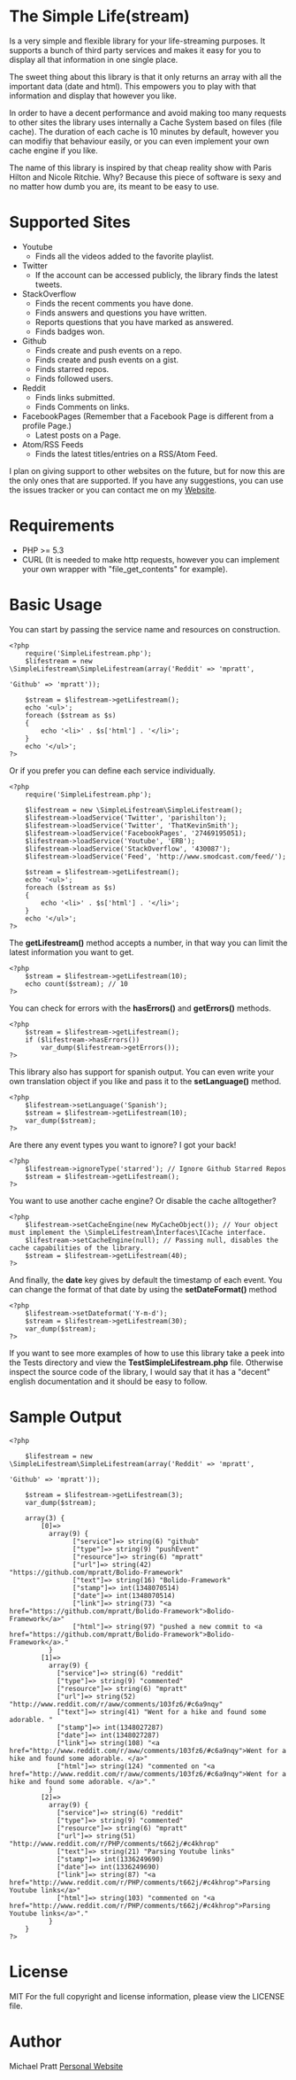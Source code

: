 The Simple Life(stream)
=======================
Is a very simple and flexible library for your life-streaming purposes. It supports a bunch of third party services
and makes it easy for you to display all that information in one single place.

The sweet thing about this library is that it only returns an array with all the important data (date and html).
This empowers you to play with that information and display that however you like.

In order to have a decent performance and avoid making too many requests to other sites the library uses internally a
Cache System based on files (file cache). The duration of each cache is 10 minutes by default, however you can modifiy
that behaviour easily, or you can even implement your own cache engine if you like.

The name of this library is inspired by that cheap reality show with Paris Hilton and Nicole Ritchie. Why? Because this
piece of software is sexy and no matter how dumb you are, its meant to be easy to use.

Supported Sites
===============
- Youtube
    - Finds all the videos added to the favorite playlist.
- Twitter
    - If the account can be accessed publicly, the library finds the latest tweets.
- StackOverflow
    - Finds the recent comments you have done.
    - Finds answers and questions you have written.
    - Reports questions that you have marked as answered.
    - Finds badges won.
- Github
    - Finds create and push events on a repo.
    - Finds create and push events on a gist.
    - Finds starred repos.
    - Finds followed users.
- Reddit
    - Finds links submitted.
    - Finds Comments on links.
- FacebookPages (Remember that a Facebook Page is different from a profile Page.)
    - Latest posts on a Page.
- Atom/RSS Feeds
    - Finds the latest titles/entries on a RSS/Atom Feed.

I plan on giving support to other websites on the future, but for now this are the only ones that are supported.
If you have any suggestions, you can use the issues tracker or you can contact me on my [Website](http://www.michael-pratt.com).

Requirements
============
- PHP >= 5.3
- CURL (It is needed to make http requests, however you can implement your own wrapper with "file_get_contents" for example).

Basic Usage
===========

You can start by passing the service name and resources on construction.

    <?php
        require('SimpleLifestream.php');
        $lifestream = new \SimpleLifestream\SimpleLifestream(array('Reddit' => 'mpratt',
                                                                   'Github' => 'mpratt'));

        $stream = $lifestream->getLifestream();
        echo '<ul>';
        foreach ($stream as $s)
        {
            echo '<li>' . $s['html'] . '</li>';
        }
        echo '</ul>';
    ?>

Or if you prefer you can define each service individually.

    <?php
        require('SimpleLifestream.php');

        $lifestream = new \SimpleLifestream\SimpleLifestream();
        $lifestream->loadService('Twitter', 'parishilton');
        $lifestream->loadService('Twitter', 'ThatKevinSmith');
        $lifestream->loadService('FacebookPages', '27469195051);
        $lifestream->loadService('Youtube', 'ERB');
        $lifestream->loadService('StackOverflow', '430087');
        $lifestream->loadService('Feed', 'http://www.smodcast.com/feed/');

        $stream = $lifestream->getLifestream();
        echo '<ul>';
        foreach ($stream as $s)
        {
            echo '<li>' . $s['html'] . '</li>';
        }
        echo '</ul>';
    ?>

The **getLifestream()** method accepts a number, in that way you can limit the latest information you want to get.

    <?php
        $stream = $lifestream->getLifestream(10);
        echo count($stream); // 10
    ?>

You can check for errors with the **hasErrors()** and **getErrors()** methods.

    <?php
        $stream = $lifestream->getLifestream();
        if ($lifestream->hasErrors())
            var_dump($lifestream->getErrors());
    ?>

This library also has support for spanish output. You can even write your own translation object if you like
and pass it to the **setLanguage()** method.

    <?php
        $lifestream->setLanguage('Spanish');
        $stream = $lifestream->getLifestream(10);
        var_dump($stream);
    ?>

Are there any event types you want to ignore? I got your back!

    <?php
        $lifestream->ignoreType('starred'); // Ignore Github Starred Repos
        $stream = $lifestream->getLifestream();
    ?>

You want to use another cache engine? Or disable the cache alltogether?

    <?php
        $lifestream->setCacheEngine(new MyCacheObject()); // Your object must implement the \SimpleLifestream\Interfaces\ICache interface.
        $lifestream->setCacheEngine(null); // Passing null, disables the cache capabilities of the library.
        $stream = $lifestream->getLifestream(40);
    ?>

And finally, the **date** key gives by default the timestamp of each event. You can change the format of that date by
using the **setDateFormat()** method

    <?php
        $lifestream->setDateformat('Y-m-d');
        $stream = $lifestream->getLifestream(30);
        var_dump($stream);
    ?>

If you want to see more examples of how to use this library take a peek into the Tests directory and view the **TestSimpleLifestream.php** file.
Otherwise inspect the source code of the library, I would say that it has a "decent" english documentation and it should be easy to follow.

Sample Output
=============

    <?php

        $lifestream = new \SimpleLifestream\SimpleLifestream(array('Reddit' => 'mpratt',
                                                                   'Github' => 'mpratt'));

        $stream = $lifestream->getLifestream(3);
        var_dump($stream);

        array(3) {
            [0]=>
              array(9) {
                    ["service"]=> string(6) "github"
                    ["type"]=> string(9) "pushEvent"
                    ["resource"]=> string(6) "mpratt"
                    ["url"]=> string(42) "https://github.com/mpratt/Bolido-Framework"
                    ["text"]=> string(16) "Bolido-Framework"
                    ["stamp"]=> int(1348070514)
                    ["date"]=> int(1348070514)
                    ["link"]=> string(73) "<a href="https://github.com/mpratt/Bolido-Framework">Bolido-Framework</a>"
                    ["html"]=> string(97) "pushed a new commit to <a href="https://github.com/mpratt/Bolido-Framework">Bolido-Framework</a>."
              }
            [1]=>
              array(9) {
                ["service"]=> string(6) "reddit"
                ["type"]=> string(9) "commented"
                ["resource"]=> string(6) "mpratt"
                ["url"]=> string(52) "http://www.reddit.com/r/aww/comments/103fz6/#c6a9nqy"
                ["text"]=> string(41) "Went for a hike and found some adorable. "
                ["stamp"]=> int(1348027287)
                ["date"]=> int(1348027287)
                ["link"]=> string(108) "<a href="http://www.reddit.com/r/aww/comments/103fz6/#c6a9nqy">Went for a hike and found some adorable. </a>"
                ["html"]=> string(124) "commented on "<a href="http://www.reddit.com/r/aww/comments/103fz6/#c6a9nqy">Went for a hike and found some adorable. </a>"."
              }
            [2]=>
              array(9) {
                ["service"]=> string(6) "reddit"
                ["type"]=> string(9) "commented"
                ["resource"]=> string(6) "mpratt"
                ["url"]=> string(51) "http://www.reddit.com/r/PHP/comments/t662j/#c4khrop"
                ["text"]=> string(21) "Parsing Youtube links"
                ["stamp"]=> int(1336249690)
                ["date"]=> int(1336249690)
                ["link"]=> string(87) "<a href="http://www.reddit.com/r/PHP/comments/t662j/#c4khrop">Parsing Youtube links</a>"
                ["html"]=> string(103) "commented on "<a href="http://www.reddit.com/r/PHP/comments/t662j/#c4khrop">Parsing Youtube links</a>"."
              }
        }
    ?>

License
=======
MIT
For the full copyright and license information, please view the LICENSE file.

Author
=====

Michael Pratt
[Personal Website](http://www.michael-pratt.com)
